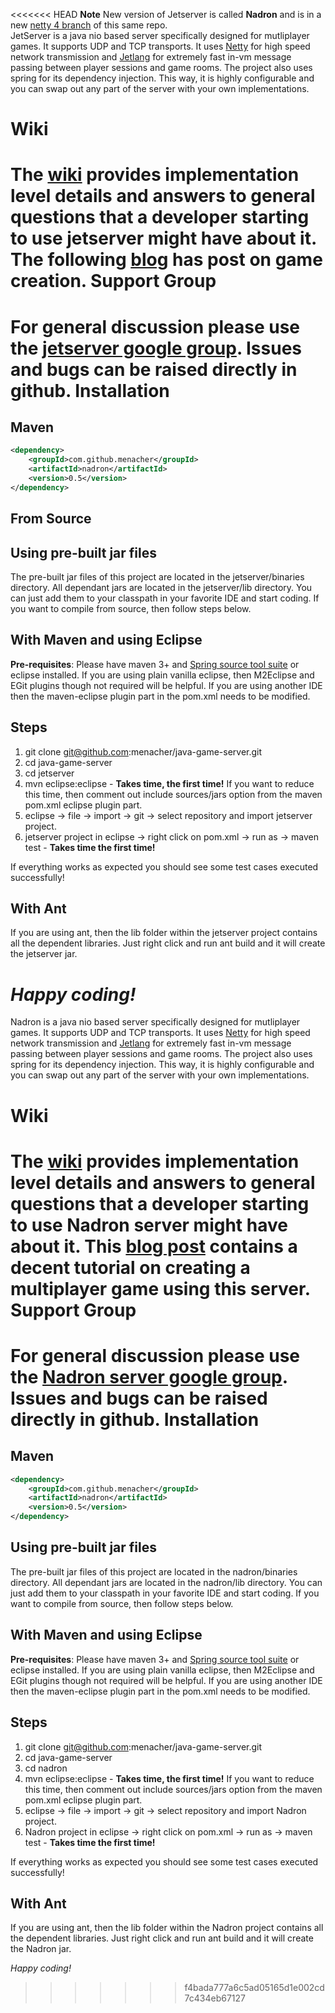 <<<<<<< HEAD
**Note** New version of Jetserver is called **Nadron** and is in a new [ netty 4 branch](https://github.com/menacher/java-game-server/tree/netty4) of this same repo.    
JetServer is a java nio based server specifically designed for mutliplayer games. It supports UDP and TCP transports. It uses [Netty](http://netty.io/) for high speed network transmission and [Jetlang](http://code.google.com/p/jetlang/ "jetlang") for extremely fast in-vm message passing between player sessions and game rooms. The project also uses spring for its dependency injection. This way, it is highly configurable and you can swap out any part of the server with your own implementations.

Wiki
====
The [wiki](https://github.com/menacher/java-game-server/wiki) provides implementation level details and answers to general questions that a developer starting to use jetserver might have about it. The following [blog](http://nerdronix.blogspot.com/2013/06/creating-multiplayer-game-using-html-5.html) has post on game creation.
Support Group
=============
For general discussion please use the [jetserver google group](https://groups.google.com/forum/#!forum/jetserver). Issues and bugs can be raised directly in github.
Installation
============
Maven
-----
```xml
<dependency>
    <groupId>com.github.menacher</groupId>
    <artifactId>nadron</artifactId>
    <version>0.5</version>
</dependency>
```
From Source
-----------
Using pre-built jar files
-------------------------
The pre-built jar files of this project are located in the jetserver/binaries directory. All dependant jars are located in the jetserver/lib directory. You can just add them to your classpath in your favorite IDE and start coding. If you want to compile from source, then follow steps below.

With Maven and using Eclipse
----------------------------
**Pre-requisites**: Please have maven 3+ and [Spring source tool suite](http://www.springsource.com/developer/sts "STS") or eclipse installed. If you are using plain vanilla eclipse, then M2Eclipse and EGit plugins though not required will be helpful. If you are using another IDE then the maven-eclipse plugin part in the pom.xml needs to be modified. 

Steps
-----
1.  git clone git@github.com:menacher/java-game-server.git
2.  cd java-game-server
3.  cd jetserver
4.  mvn eclipse:eclipse - **Takes time, the first time!** If you want to reduce this time, then comment out include sources/jars option from the maven pom.xml eclipse plugin part.
5.  eclipse -> file -> import -> git -> select repository and import jetserver project.
6.  jetserver project in eclipse -> right click on pom.xml -> run as -> maven test - **Takes time the first time!**

If everything works as expected you should see some test cases executed successfully!

With Ant
--------
If you are using ant, then the lib folder within the jetserver project contains all the dependent libraries. Just right click and run ant build and it will create the jetserver jar.

*Happy coding!*
=======
Nadron is a java nio based server specifically designed for mutliplayer games. It supports UDP and TCP transports. It uses [Netty](http://netty.io/) for high speed network transmission and [Jetlang](http://code.google.com/p/jetlang/ "jetlang") for extremely fast in-vm message passing between player sessions and game rooms. The project also uses spring for its dependency injection. This way, it is highly configurable and you can swap out any part of the server with your own implementations.

Wiki
====
The [wiki](https://github.com/menacher/java-game-server/wiki) provides implementation level details and answers to general questions that a developer starting to use Nadron server might have about it. This [blog post](http://nerdronix.blogspot.com/2013/06/creating-multiplayer-game-using-html-5.html) contains a decent tutorial on creating a multiplayer game using this server. 
Support Group
=============
For general discussion please use the [Nadron server google group](https://groups.google.com/forum/#!forum/jetserver). Issues and bugs can be raised directly in github.
Installation
============
Maven
-----
```xml
<dependency>
    <groupId>com.github.menacher</groupId>
    <artifactId>nadron</artifactId>
    <version>0.5</version>
</dependency>
```
Using pre-built jar files
-------------------------
The pre-built jar files of this project are located in the nadron/binaries directory. All dependant jars are located in the nadron/lib directory. You can just add them to your classpath in your favorite IDE and start coding. If you want to compile from source, then follow steps below.

With Maven and using Eclipse
----------------------------
**Pre-requisites**: Please have maven 3+ and [Spring source tool suite](http://www.springsource.com/developer/sts "STS") or eclipse installed. If you are using plain vanilla eclipse, then M2Eclipse and EGit plugins though not required will be helpful. If you are using another IDE then the maven-eclipse plugin part in the pom.xml needs to be modified. 

Steps
-----
1.  git clone git@github.com:menacher/java-game-server.git
2.  cd java-game-server
3.  cd nadron
4.  mvn eclipse:eclipse - **Takes time, the first time!** If you want to reduce this time, then comment out include sources/jars option from the maven pom.xml eclipse plugin part.
5.  eclipse -> file -> import -> git -> select repository and import Nadron project.
6.  Nadron project in eclipse -> right click on pom.xml -> run as -> maven test - **Takes time the first time!**

If everything works as expected you should see some test cases executed successfully!

With Ant
--------
If you are using ant, then the lib folder within the Nadron project contains all the dependent libraries. Just right click and run ant build and it will create the Nadron jar.

*Happy coding!*
>>>>>>> f4bada777a6c5ad05165d1e002cd7c434eb67127
